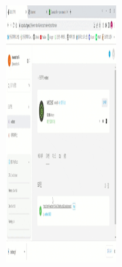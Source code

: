 <img src="https://github.com/Leewonchan14/webtest/blob/main/stock.gif?raw=true" width="300" height="700"/>

